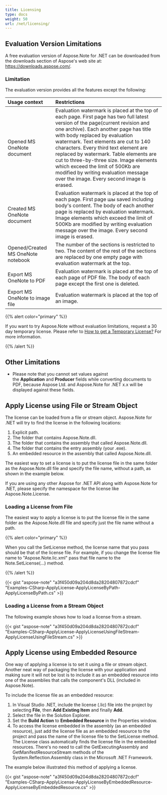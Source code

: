 ```yaml
---
title: Licensing
type: docs
weight: 50
url: /net/licensing/
---
```


## **Evaluation Version Limitations**
A free evaluation version of Aspose.Note for .NET can be downloaded from the downloads section of Aspose's web site at: <https://downloads.aspose.com/>.
### **Limitation**
The evaluation version provides all the features except the following:

|**Usage context**|**Restrictions**|
| :- | :- |
|Opened MS OneNote document |Evaluation watermark is placed at the top of each page. First page has two full latest version of the page(current revision and one archive). Each another page has title with body replaced by evaluation watermark. Text elements are cut to 140 characters. Every third text element are replaced by watermark. Table elements are cut to three-by-three size. Image elements which exceed the limit of 500Kb are modified by writing evaluation message over the image. Every second image is erased.|
|Created MS OneNote document |Evaluation watermark is placed at the top of each page. First page шы saved including body's content. The body of each another page is replaced by evaluation watermark. Image elements which exceed the limit of 500Kb are modified by writing evaluation message over the image. Every second image is erased.|
|Opened/Created MS OneNote notebook |The number of the sections is restricted to two. The content of the rest of the sections are replaced by one empty page with evaluation watermark at the top. |
|Export MS OneNote to PDF |Evaluation watermark is placed at the top of each page of PDF file. The body of each page except the first one is deleted.|
|Export MS OneNote to image file |Evaluation watermark is placed at the top of an image.|
{{% alert color="primary" %}} 

If you want to try Aspose.Note without evaluation limitations, request a 30 day temporary license. Please refer to [How to get a Temporary License?](https://purchase.aspose.com/temporary-license) For more information.

{{% /alert %}} 
## **Other Limitations**
- Please note that you cannot set values against the **Application** and **Producer** fields while converting documents to PDF, because Aspose Ltd. and Aspose.Note for .NET x.x will be displayed against these fields.
## **Apply License using File or Stream Object**
The license can be loaded from a file or stream object. Aspose.Note for .NET will try to find the license in the following locations:

1. Explicit path.
1. The folder that contains Aspose.Note.dll.
1. The folder that contains the assembly that called Aspose.Note.dll.
1. The folder that contains the entry assembly (your .exe).
1. An embedded resource in the assembly that called Aspose.Note.dll.

The easiest way to set a license is to put the license file in the same folder as the Aspose.Note.dll file and specify the file name, without a path, as shown in the example below.

If you are using any other Aspose for .NET API along with Aspose.Note for .NET, please specify the namespace for the license like Aspose.Note.License.
### **Loading a License from File**
The easiest way to apply a license is to put the license file in the same folder as the Aspose.Note.dll file and specify just the file name without a path.

{{% alert color="primary" %}} 

When you call the SetLicense method, the license name that you pass should be that of the license file. For example, if you change the license file name to "Aspose.Note.lic.xml" pass that file name to the Note.SetLicense(…) method.

{{% /alert %}} 

{{< gist "aspose-note" "a3f450d09a204d8da28204807872cdcf" "Examples-CSharp-ApplyLicense-ApplyLicenseByPath-ApplyLicenseByPath.cs" >}}
### **Loading a License from a Stream Object**
The following example shows how to load a license from a stream.



{{< gist "aspose-note" "a3f450d09a204d8da28204807872cdcf" "Examples-CSharp-ApplyLicense-ApplyLicenseUsingFileStream-ApplyLicenseUsingFileStream.cs" >}}
## **Apply License using Embedded Resource**
One way of applying a license is to set it using a file or stream object. Another neat way of packaging the license with your application and making sure it will not be lost is to include it as an embedded resource into one of the assemblies that calls the component's DLL (included in Aspose.Note).

To include the license file as an embedded resource:

1. In Visual Studio .NET, include the license (.lic) file into the project by selecting **File**, then **Add Existing Item** and finally **Add**.
1. Select the file in the Solution Explorer.
1. Set the **Build Action** to **Embedded Resource** in the Properties window.
1. To access the license embedded in the assembly (as an embedded resource), just add the license file as an embedded resource to the project and pass the name of the license file to the SetLicense method. The License class automatically finds the license file in the embedded resources. There's no need to call the GetExecutingAssembly and GetManifestResourceStream methods of the System.Reflection.Assembly class in the Microsoft .NET Framework.

The example below illustrated this method of applying a license.



{{< gist "aspose-note" "a3f450d09a204d8da28204807872cdcf" "Examples-CSharp-ApplyLicense-ApplyLicenseByEmbeddedResource-ApplyLicenseByEmbeddedResource.cs" >}}
